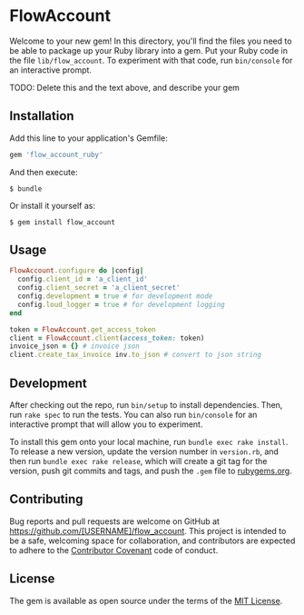 # FlowAccount

Welcome to your new gem! In this directory, you'll find the files you need to be able to package up your Ruby library into a gem. Put your Ruby code in the file `lib/flow_account`. To experiment with that code, run `bin/console` for an interactive prompt.

TODO: Delete this and the text above, and describe your gem

## Installation

Add this line to your application's Gemfile:

```ruby
gem 'flow_account_ruby'
```

And then execute:

    $ bundle

Or install it yourself as:

    $ gem install flow_account

## Usage

```ruby
FlowAccount.configure do |config|
  config.client_id = 'a_client_id'
  config.client_secret = 'a_client_secret'
  config.development = true # for development mode
  config.loud_logger = true # for development logging
end

token = FlowAccount.get_access_token
client = FlowAccount.client(access_token: token)
invoice_json = {} # invoice json
client.create_tax_invoice inv.to_json # convert to json string
```

## Development

After checking out the repo, run `bin/setup` to install dependencies. Then, run `rake spec` to run the tests. You can also run `bin/console` for an interactive prompt that will allow you to experiment.

To install this gem onto your local machine, run `bundle exec rake install`. To release a new version, update the version number in `version.rb`, and then run `bundle exec rake release`, which will create a git tag for the version, push git commits and tags, and push the `.gem` file to [rubygems.org](https://rubygems.org).

## Contributing

Bug reports and pull requests are welcome on GitHub at https://github.com/[USERNAME]/flow_account. This project is intended to be a safe, welcoming space for collaboration, and contributors are expected to adhere to the [Contributor Covenant](http://contributor-covenant.org) code of conduct.


## License

The gem is available as open source under the terms of the [MIT License](http://opensource.org/licenses/MIT).
